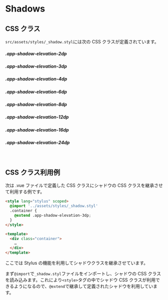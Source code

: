 # Shadows

## CSS クラス

`src/assets/styles/_shadow.styl`には次の CSS クラスが定義されています。

##### .app-shadow-elevation-2dp

<div class="shadow-tag app-shadow-elevation-2dp"></div>

##### .app-shadow-elevation-3dp

<div class="shadow-tag app-shadow-elevation-3dp"></div>

##### .app-shadow-elevation-4dp

<div class="shadow-tag app-shadow-elevation-4dp"></div>

##### .app-shadow-elevation-6dp

<div class="shadow-tag app-shadow-elevation-6dp"></div>

##### .app-shadow-elevation-8dp

<div class="shadow-tag app-shadow-elevation-8dp"></div>

##### .app-shadow-elevation-12dp

<div class="shadow-tag app-shadow-elevation-12dp"></div>

##### .app-shadow-elevation-16dp

<div class="shadow-tag app-shadow-elevation-16dp"></div>

##### .app-shadow-elevation-24dp

<div class="shadow-tag app-shadow-elevation-24dp"></div>

<br>

## CSS クラス利用例

次は .vue ファイルで定義した CSS クラスにシャドウの CSS クラスを継承させて利用する例です。

```html
<style lang="stylus" scoped>
  @import '../assets/styles/_shadow.styl'
  .container {
    @extend .app-shadow-elevation-3dp;
  }
</style>

<template>
  <div class="container">
    …
  </div>
</template>
```

ここでは Stylus の機能を利用してシャドウクラスを継承させています。

まず`@import`で`_shadow.styl`ファイルをインポートし、シャドウの CSS クラスを読み込みます。これにより`<style>`タグの中でシャドウ CSS クラスが利用できるようになるので、`@extend`で継承して定義されたシャドウを利用しています。

